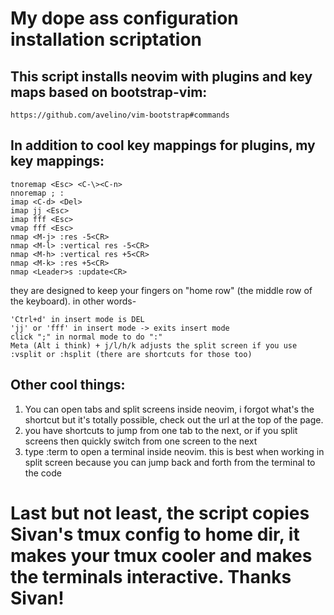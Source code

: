 # My dope ass configuration installation scriptation

## This script installs neovim with plugins and key maps based on bootstrap-vim:
``` https://github.com/avelino/vim-bootstrap#commands ```

## In addition to cool key mappings for plugins, my key mappings:
```
tnoremap <Esc> <C-\><C-n>
nnoremap ; :
imap <C-d> <Del>
imap jj <Esc>
imap fff <Esc>
vmap fff <Esc>
nmap <M-j> :res -5<CR>
nmap <M-l> :vertical res -5<CR>
nmap <M-h> :vertical res +5<CR>
nmap <M-k> :res +5<CR>
nmap <Leader>s :update<CR>
```

they are designed to keep your fingers on "home row" (the middle row of the keyboard).
in other words- 
```
'Ctrl+d' in insert mode is DEL
'jj' or 'fff' in insert mode -> exits insert mode
click ";" in normal mode to do ":"
Meta (Alt i think) + j/l/h/k adjusts the split screen if you use :vsplit or :hsplit (there are shortcuts for those too)
```

## Other cool things:
1. You can open tabs and split screens inside neovim, i forgot what's the shortcut but it's totally possible, check out the url at the top of the page.
2. you have shortcuts to jump from one tab to the next, or if you split screens then quickly switch from one screen to the next
3. type :term to open a terminal inside neovim. this is best when working in split screen because you can jump back and forth from the terminal to the code

# Last but not least, the script copies Sivan's tmux config to home dir, it makes your tmux cooler and makes the terminals interactive. Thanks Sivan!
